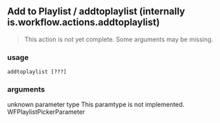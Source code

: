 
## Add to Playlist / addtoplaylist (internally is.workflow.actions.addtoplaylist)

> This action is not yet complete. Some arguments may be missing.

### usage
`addtoplaylist [???]`

### arguments
unknown parameter type This paramtype is not implemented. WFPlaylistPickerParameter
